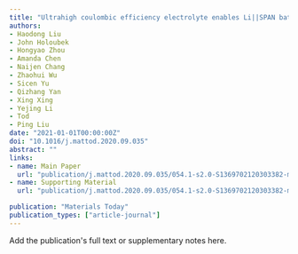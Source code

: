 ```yaml
---
title: "Ultrahigh coulombic efficiency electrolyte enables Li||SPAN batteries with superior cycling performance"
authors:
- Haodong Liu
- John Holoubek
- Hongyao Zhou
- Amanda Chen
- Naijen Chang
- Zhaohui Wu
- Sicen Yu
- Qizhang Yan
- Xing Xing
- Yejing Li
- Tod
- Ping Liu
date: "2021-01-01T00:00:00Z"
doi: "10.1016/j.mattod.2020.09.035"
abstract: ""
links:
- name: Main Paper
  url: "publication/j.mattod.2020.09.035/054.1-s2.0-S1369702120303382-main.pdf" 
- name: Supporting Material
  url: "publication/j.mattod.2020.09.035/054.1-s2.0-S1369702120303382-mmc1.pdf" 

publication: "Materials Today"
publication_types: ["article-journal"]
---
```


Add the publication's full text or supplementary notes here.
